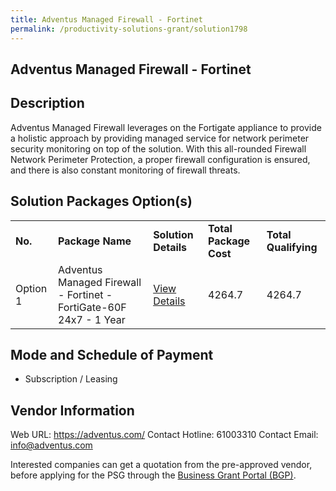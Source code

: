 ```yaml
---
title: Adventus Managed Firewall - Fortinet 
permalink: /productivity-solutions-grant/solution1798
---
```


## Adventus Managed Firewall - Fortinet

## Description

Adventus Managed Firewall leverages on the Fortigate appliance to provide a holistic approach by providing managed service for network perimeter security monitoring on top of the solution.
With this all-rounded Firewall Network Perimeter Protection, a proper firewall configuration is ensured, and there is also constant monitoring of firewall threats.

## Solution Packages Option(s)

<table>
<tr>
<td><b>No.</b></td>
<td><b>Package Name</b></td>
<td><b>Solution Details</b></td>
<td><b>Total Package Cost</b></td>
<td><b>Total Qualifying</b></td>
</tr>
<tr>
<td>Option 1</td>
<td>Adventus Managed Firewall - Fortinet  - FortiGate-60F 24x7 - 1 Year</td>
<td><a href='https://www.gobusiness.gov.sg/images/psg/Desensitised_Adventus_Annex_3_CR_wef_14_Jan_2021_Part_1.pdf'>View Details</a></td>
<td>4264.7</td>
<td>4264.7</td>
</tr>
</table>

## Mode and Schedule of Payment

 - Subscription / Leasing

## Vendor Information

 Web URL: https://adventus.com/ 
Contact Hotline: 61003310 
Contact Email: info@adventus.com


Interested companies can get a quotation from the pre-approved vendor, before applying for the PSG through the <a href='https://www.businessgrants.gov.sg/'>Business Grant Portal (BGP)</a>.
